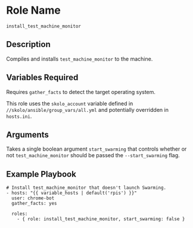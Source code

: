 # Role Name

`install_test_machine_monitor`

## Description

Compiles and installs `test_machine_monitor` to the machine.

## Variables Required

Requires `gather_facts` to detect the target operating system.

This role uses the `skolo_account` variable defined in
`//skolo/ansible/group_vars/all.yml` and potentially overridden in `hosts.ini`.

## Arguments

Takes a single boolean argument `start_swarming` that controls whether or not
`test_machine_monitor` should be passed the `--start_swarming` flag.

## Example Playbook

```
# Install test_machine_monitor that doesn't launch Swarming.
- hosts: "{{ variable_hosts | default('rpis') }}"
  user: chrome-bot
  gather_facts: yes

  roles:
    - { role: install_test_machine_monitor, start_swarming: false }
```
